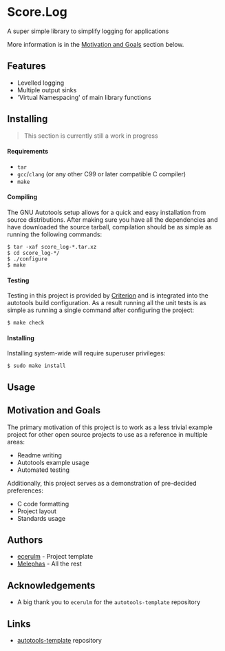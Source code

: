 # Score.Log

A super simple library to simplify logging for applications

More information is in the [Motivation and Goals](#motivation-and-goals)
section below.

## Features
- Levelled logging
- Multiple output sinks
- 'Virtual Namespacing' of main library functions

## Installing
> This section is currently still a work in progress

#### Requirements
- `tar`
- `gcc`/`clang` (or any other C99 or later compatible C compiler)
- `make`

#### Compiling

The GNU Autotools setup allows for a quick and easy installation from
source distributions. After making sure you have all the dependencies
and have downloaded the source tarball, compilation should be as simple
as running the following commands:

```shell
$ tar -xaf score_log-*.tar.xz
$ cd score_log-*/
$ ./configure
$ make
```
#### Testing
Testing in this project is provided by
[Criterion](https://github.com/Snaipe/Criterion) and is integrated into
the autotools build configuration. As a result running all the unit
tests is as simple as running a single command after configuring the
project:
```shell
$ make check
```

#### Installing
Installing system-wide will require superuser privileges:

```shell
$ sudo make install
```

## Usage


## Motivation and Goals
The primary motivation of this project is to work as a less trivial
example project for other open source projects to use as a reference
in multiple areas:
- Readme writing
- Autotools example usage
- Automated testing

Additionally, this project serves as a demonstration of pre-decided
preferences:
- C code formatting
- Project layout
- Standards usage

## Authors
- [ecerulm](https://github.com/ecerulm) - Project template
- [Melephas](https://github.com/Melephas) - All the rest

## Acknowledgements
* A big thank you to `ecerulm` for the `autotools-template`
  repository

## Links
- [autotools-template](https://github.com/ecerulm/autotools-template)
  repository

